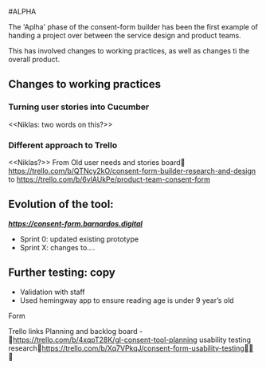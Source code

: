 #ALPHA

The 'Aplha' phase of the consent-form builder has been the first example of handing a project over between the service design and product teams.

This has involved changes to working practices, as well as changes ti the overall product. 

## Changes to working practices

### Turning user stories into Cucumber
<<Niklas: two words on this?>>

### Different approach to Trello
<<Niklas?>>
From Old user needs and stories board https://trello.com/b/QTNcy2kO/consent-form-builder-research-and-design to https://trello.com/b/6vlAUkPe/product-team-consent-form 

## Evolution of the tool:
___https://consent-form.barnardos.digital___

- Sprint 0: updated existing prototype
- Sprint X: changes to….


## Further testing: copy
- Validation with staff
- Used hemingway app to ensure reading age is under 9 year’s old


Form

Trello links
Planning and backlog board - https://trello.com/b/4xqpT28K/gl-consent-tool-planning
usability testing researchhttps://trello.com/b/Xq7VPkqJ/consent-form-usability-testing



